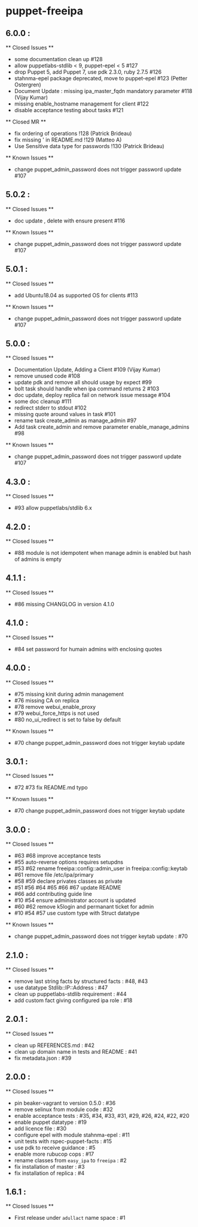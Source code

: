 # puppet-freeipa

## 6.0.0 :

** Closed Issues **

  * some documentation clean up  #128
  * allow puppetlabs-stdlib < 9, puppet-epel < 5 #127
  * drop Puppet 5, add Puppet 7, use pdk 2.3.0, ruby 2.7.5 #126
  * stahnma-epel package deprecated, move to puppet-epel #123 (Petter Ostergren)
  * Document Update : missing ipa_master_fqdn mandatory parameter #118 (Vijay Kumar)
  * missing enable_hostname management for client #122
  * disable acceptance testing about tasks  #121

** Closed MR **

  * fix ordering of operations !128 (Patrick Brideau)
  * fix missing ' in README.md  !129 (Matteo A)
  * Use Sensitive data type for passwords !130 (Patrick Brideau)

** Known Issues **

  * change puppet_admin_password does not trigger password update #107

## 5.0.2 :

** Closed Issues **

  * doc update , delete with ensure present #116

** Known Issues **

  * change puppet_admin_password does not trigger password update #107

## 5.0.1 :

** Closed Issues **

  * add Ubuntu18.04 as supported OS for clients #113

** Known Issues **

  * change puppet_admin_password does not trigger password update #107

## 5.0.0 :

** Closed Issues **

  * Documentation Update, Adding a Client #109 (Vijay Kumar)
  * remove unused code #108
  * update pdk and remove all should usage by expect #99
  * bolt task should handle when ipa command returns 2 #103
  * doc update, deploy replica fail on network issue message #104
  * some doc cleanup #111
  * redirect stderr to stdout #102
  * missing quote around values in task #101
  * rename task create_admin as manage_admin #97
  * Add task create_admin and remove parameter enable_manage_admins #98

** Known Issues **

  * change puppet_admin_password does not trigger password update #107

## 4.3.0 :

** Closed Issues **

  * #93 allow puppetlabs/stdlib 6.x

## 4.2.0 :

** Closed Issues **

  * #88 module is not idempotent when manage admin is enabled but hash of admins is empty

## 4.1.1 :

** Closed Issues **

  * #86 missing CHANGLOG in version 4.1.0

## 4.1.0 :

** Closed Issues **

  * #84 set password for humain admins with enclosing quotes

## 4.0.0 :

** Closed Issues **

  * #75 missing kinit during admin management
  * #76 missing CA on replica
  * #78 remove webui_enable_proxy
  * #79 webui_force_https is not used
  * #80 no_ui_redirect is set to false by default

** Known Issues **

  * #70 change puppet_admin_password does not trigger keytab update

## 3.0.1 :

** Closed Issues **

  * #72 #73 fix README.md typo

** Known Issues **

  * #70 change puppet_admin_password does not trigger keytab update

## 3.0.0 :

** Closed Issues **

  * #63 #68 improve acceptance tests
  * #55 auto-reverse options requires setupdns
  * #53 #62 rename freeipa::config::admin_user in freeipa::config::keytab
  * #61 remove file /etc/ipa/primary 
  * #58 #59 declare privates classes as private
  * #51 #56 #64 #65 #66 #67 update README
  * #66 add contributing guide line
  * #10 #54 ensure administrator account is updated
  * #60 #62 remove k5login and permanant ticket for admin
  * #10 #54 #57 use custom type with Struct datatype

** Known Issues **

  * change puppet_admin_password does not trigger keytab update : #70

## 2.1.0 :

** Closed Issues **

  * remove last string facts by structured facts  : #48, #43
  * use datatype Stdlib::IP::Address              : #47
  * clean up puppetlabs-stdlib requirement        : #44
  * add custom fact giving configured ipa role    : #18

## 2.0.1 :

** Closed Issues **

  * clean up REFERENCES.md                        : #42
  * clean up domain name in tests and README      : #41
  * fix metadata.json                             : #39

## 2.0.0 :

** Closed Issues **

  * pin beaker-vagrant to version 0.5.0           : #36
  * remove selinux from module code               : #32
  * enable acceptance tests                       : #35, #34, #33, #31, #29, #26, #24, #22, #20
  * enable puppet datatype                        : #19
  * add licence file                              : #30
  * configure epel with module stahnma-epel       : #11
  * unit tests with rspec-puppet-facts            : #15
  * use pdk to receive guidance                   : #5
  * enable more rubucop cops                      : #17
  * rename classes from `easy_ipa` to `freeipa`   : #2
  * fix installation of master                    : #3
  * fix installation of replica                   : #4

## 1.6.1 :

** Closed Issues **

  * First release under `adullact` name space     : #1

